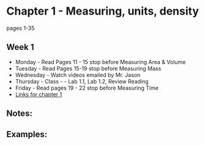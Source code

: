 # Chapter 1 - Measuring, units, density
pages 1-35

## Week 1
- Monday - Read Pages 11 - 15 stop before Measuring Area & Volume
- Tuesday - Read Pages 15-19 stop before Measuring Mass
- Wednesday - Watch videos emailed by Mr. Jason
- Thursday - Class - - Lab 1.1, Lab 1.2, Review Reading
- Friday - Read pages 19 - 22 stop before Measuring Time
- [Links for chapter 1](https://bereanbuilders.com/ecomm/online-content/discovering-design-with-chemistry/ddc-chapter-1/)

## Notes:

## Examples:
